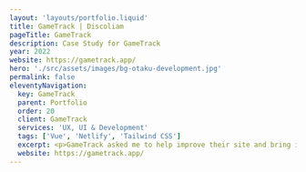 ```yaml
---
layout: 'layouts/portfolio.liquid'
title: GameTrack | Discoliam
pageTitle: GameTrack
description: Case Study for GameTrack
year: 2022
website: https://gametrack.app/
hero: './src/assets/images/bg-otaku-development.jpg'
permalink: false
eleventyNavigation:
  key: GameTrack
  parent: Portfolio
  order: 20
  client: GameTrack
  services: 'UX, UI & Development'
  tags: ['Vue', 'Netlify', 'Tailwind CSS']
  excerpt: <p>GameTrack asked me to help improve their site and bring in new features and performance updates. After some auditing, we elected to re-develop the site, in the process upgrade them to <a href="https://vuejs.org/">Vue 3</a>, switch from an old UI library to <a href="https://tailwindcss.com/">Tailwind CSS</a>, and give a rock solid foundation for adding new features to compliment the suite of MacOS, iOS & iPadOS applications.</p>
  website: https://gametrack.app/
---
```

